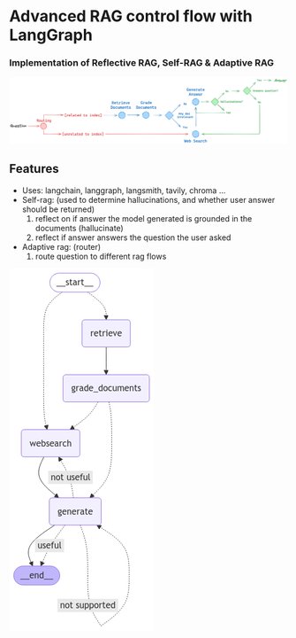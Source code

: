 # Advanced RAG control flow with LangGraph


### Implementation of Reflective RAG, Self-RAG & Adaptive RAG

![img.png](img.png)


## Features
- Uses: langchain, langgraph, langsmith, tavily, chroma ...
- Self-rag: (used to determine hallucinations, and whether user answer should be returned)
  1. reflect on if answer the model generated is grounded in the documents (hallucinate)
  2. reflect if answer answers the question the user asked
- Adaptive rag: (router)
  1. route question to different rag flows

![img_1.png](img_1.png)